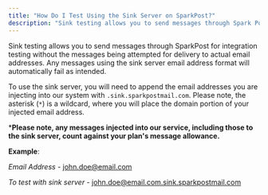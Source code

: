 ```yaml
---
title: "How Do I Test Using the Sink Server on SparkPost?"
description: "Sink testing allows you to send messages through Spark Post for integration testing without the messages being attempted for delivery to actual email addresses Any messages using the sink server email address format will automatically fail as intended To use the sink server you will need to append the email..."
---
```


Sink testing allows you to send messages through SparkPost for integration testing without the messages being attempted for delivery to actual email addresses. Any messages using the sink server email address format will automatically fail as intended.

To use the sink server, you will need to append the email addresses you are injecting into our system with `.sink.sparkpostmail.com`. Please note, the asterisk (`*`) is a wildcard, where you will place the domain portion of your injected email address.

***Please note, any messages injected into our service, including those to the sink server, count against your plan's message allowance.**                                                                                                                               

**Example**: 

*Email Address* - john.doe@email.com

*To test with sink server* - john.doe@email.com.sink.sparkpostmail.com

